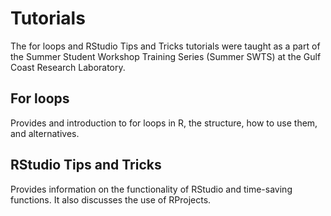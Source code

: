 # Tutorials

The for loops and RStudio Tips and Tricks tutorials were taught as a part of the Summer Student Workshop Training Series (Summer SWTS) at the Gulf Coast Research Laboratory. 

## For loops
Provides and introduction to for loops in R, the structure, how to use them, and alternatives.

## RStudio Tips and Tricks
Provides information on the functionality of RStudio and time-saving functions. It also discusses the use of RProjects.